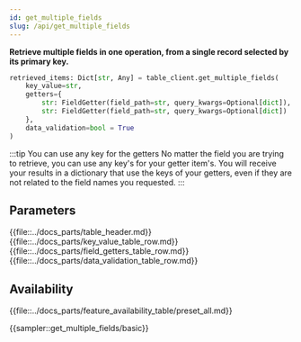 ```yaml
---
id: get_multiple_fields
slug: /api/get_multiple_fields
---
```


**Retrieve multiple fields in one operation, from a single record selected by its primary key.**

```python
retrieved_items: Dict[str, Any] = table_client.get_multiple_fields(
    key_value=str, 
    getters={
        str: FieldGetter(field_path=str, query_kwargs=Optional[dict]),
        str: FieldGetter(field_path=str, query_kwargs=Optional[dict])
    },
    data_validation=bool = True
)
```

:::tip You can use any key for the getters
No matter the field you are trying to retrieve, you can use any key's for your getter item's. You will receive your 
results in a dictionary that use the keys of your getters, even if they are not related to the field names you requested.
:::

## Parameters

{{file::../docs_parts/table_header.md}}
{{file::../docs_parts/key_value_table_row.md}}
{{file::../docs_parts/field_getters_table_row.md}}
{{file::../docs_parts/data_validation_table_row.md}}

## Availability

{{file::../docs_parts/feature_availability_table/preset_all.md}}

{{sampler::get_multiple_fields/basic}}